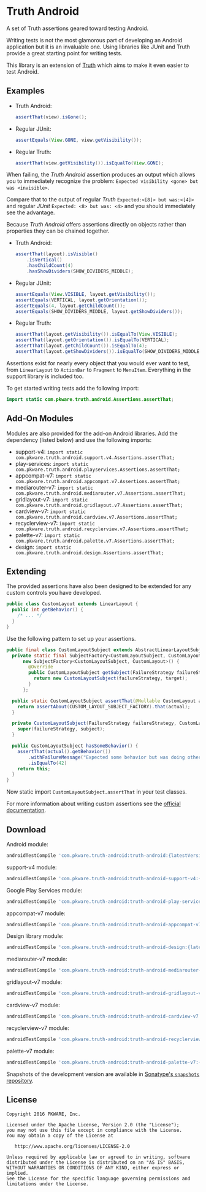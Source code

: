 Truth Android
===============

A set of Truth assertions geared toward testing Android.

Writing tests is not the most glamorous part of developing an Android
application but it is an invaluable one. Using libraries like JUnit and Truth
provide a great starting point for writing tests.

This library is an extension of [Truth][1] which aims to make it even easier to test
Android.



Examples
--------

 *  Truth Android:

    ```java
    assertThat(view).isGone();
    ```

 *  Regular JUnit:

    ```java
    assertEquals(View.GONE, view.getVisibility());
    ```

 *  Regular Truth:

    ```java
    assertThat(view.getVisibility()).isEqualTo(View.GONE);
    ```

When failing, the _Truth Android_ assertion produces an output which allows you
to immediately recognize the problem:
`Expected visibility <gone> but was <invisible>`.

Compare that to the output of regular _Truth_ `Expected:<[8]> but was:<[4]>` and
regular _JUnit_ `Expected: <8> but was: <4>` and you should immediately see the
advantage.


Because _Truth Android_ offers assertions directly on objects rather than
properties they can be chained together.

 *  Truth Android:

    ```java
    assertThat(layout).isVisible()
        .isVertical()
        .hasChildCount(4)
        .hasShowDividers(SHOW_DIVIDERS_MIDDLE);
    ```

 *  Regular JUnit:

    ```java
    assertEquals(View.VISIBLE, layout.getVisibility());
    assertEquals(VERTICAL, layout.getOrientation());
    assertEquals(4, layout.getChildCount());
    assertEquals(SHOW_DIVIDERS_MIDDLE, layout.getShowDividers());
    ```

 *  Regular Truth:

    ```java
    assertThat(layout.getVisibility()).isEqualTo(View.VISIBLE);
    assertThat(layout.getOrientation()).isEqualTo(VERTICAL);
    assertThat(layout.getChildCount()).isEqualTo(4);
    assertThat(layout.getShowDividers()).isEqualTo(SHOW_DIVIDERS_MIDDLE);
    ```

Assertions exist for nearly every object that you would ever want to test, from
`LinearLayout` to `ActionBar` to `Fragment` to `MenuItem`. Everything in the
support library is included too.

To get started writing tests add the following import:

```java
import static com.pkware.truth.android.Assertions.assertThat;
```



Add-On Modules
--------------

Modules are also provided for the add-on Android libraries. Add the dependency
(listed below) and use the following imports:

 * support-v4: `import static com.pkware.truth.android.support.v4.Assertions.assertThat;`
 * play-services: `import static com.pkware.truth.android.playservices.Assertions.assertThat;`
 * appcompat-v7: `import static com.pkware.truth.android.appcompat.v7.Assertions.assertThat;`
 * mediarouter-v7: `import static com.pkware.truth.android.mediarouter.v7.Assertions.assertThat;`
 * gridlayout-v7: `import static com.pkware.truth.android.gridlayout.v7.Assertions.assertThat;`
 * cardview-v7: `import static com.pkware.truth.android.cardview.v7.Assertions.assertThat;`
 * recyclerview-v7: `import static com.pkware.truth.android.recyclerview.v7.Assertions.assertThat;`
 * palette-v7: `import static com.pkware.truth.android.palette.v7.Assertions.assertThat;`
 * design:  `import static com.pkware.truth.android.design.Assertions.assertThat;`


Extending
---------

The provided assertions have also been designed to be extended for any custom
controls you have developed.

```java
public class CustomLayout extends LinearLayout {
  public int getBehavior() {
    /* ... */
  }
}
```

Use the following pattern to set up your assertions.

```java
public final class CustomLayoutSubject extends AbstractLinearLayoutSubject<CustomLayoutSubject, CustomLayout> {
  private static final SubjectFactory<CustomLayoutSubject, CustomLayout> CUSTOM_LAYOUT_SUBJECT_FACTORY =
      new SubjectFactory<CustomLayoutSubject, CustomLayout>() {
        @Override
        public CustomLayoutSubject getSubject(FailureStrategy failureStrategy, @Nullable CustomLayout target) {
          return new CustomLayoutSubject(failureStrategy, target);
        }
      };

  public static CustomLayoutSubject assertThat(@Nullable CustomLayout actual) {
    return assertAbout(CUSTOM_LAYOUT_SUBJECT_FACTORY).that(actual);
  }

  private CustomLayoutSubject(FailureStrategy failureStrategy, CustomLayout subject) {
    super(failureStrategy, subject);
  }

  public CustomLayoutSubject hasSomeBehavior() {
    assertThat(actual().getBehavior())
        .withFailureMessage("Expected some behavior but was doing other behavior.")
        .isEqualTo(42)
    return this;
  }
}
```

Now static import `CustomLayoutSubject.assertThat` in your test classes.

For more information about writing custom assertions see the [official documentation][2].



Download
--------

Android module:
```groovy
androidTestCompile 'com.pkware.truth-android:truth-android:{latestVersion}'
```

support-v4 module:
```groovy
androidTestCompile 'com.pkware.truth-android:truth-android-support-v4:{latestVersion}'
```

Google Play Services module:
```groovy
androidTestCompile 'com.pkware.truth-android:truth-android-play-services:{latestVersion}'
```

appcompat-v7 module:
```groovy
androidTestCompile 'com.pkware.truth-android:truth-android-appcompat-v7:{latestVersion}'
```

Design library module:
```groovy
androidTestCompile 'com.pkware.truth-android:truth-android-design:{latestVersion}'
```

mediarouter-v7 module:
```groovy
androidTestCompile 'com.pkware.truth-android:truth-android-mediarouter-v7:{latestVersion}'
```

gridlayout-v7 module:
```groovy
androidTestCompile 'com.pkware.truth-android:truth-android-gridlayout-v7:{latestVersion}'
```

cardview-v7 module:
```groovy
androidTestCompile 'com.pkware.truth-android:truth-android-cardview-v7:{latestVersion}'
```

recyclerview-v7 module:
```groovy
androidTestCompile 'com.pkware.truth-android:truth-android-recyclerview-v7:{latestVersion}'
```

palette-v7 module:
```groovy
androidTestCompile 'com.pkware.truth-android:truth-android-palette-v7:{latestVersion}'
```

Snapshots of the development version are available in [Sonatype's `snapshots` repository][snap].



License
-------

    Copyright 2016 PKWARE, Inc.

    Licensed under the Apache License, Version 2.0 (the "License");
    you may not use this file except in compliance with the License.
    You may obtain a copy of the License at

       http://www.apache.org/licenses/LICENSE-2.0

    Unless required by applicable law or agreed to in writing, software
    distributed under the License is distributed on an "AS IS" BASIS,
    WITHOUT WARRANTIES OR CONDITIONS OF ANY KIND, either express or implied.
    See the License for the specific language governing permissions and
    limitations under the License.




 [1]: https://google.github.io/truth/
 [2]: https://google.github.io/truth/extension
 [snap]: https://oss.sonatype.org/content/repositories/snapshots/